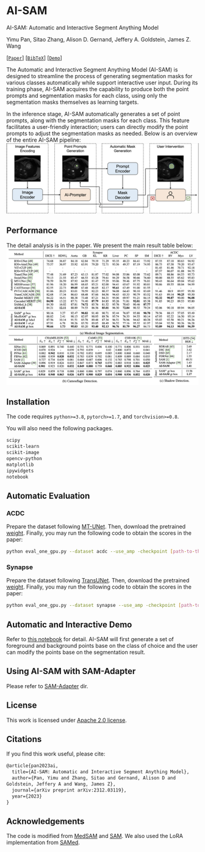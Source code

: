 # AI-SAM

AI-SAM: Automatic and Interactive Segment Anything Model


Yimu Pan, Sitao Zhang, Alison D. Gernand, Jeffery A. Goldstein, James Z. Wang

[[`Paper`](https://arxiv.org/abs/2312.03119)] [[`BibTeX`](#citations)] [[`Demo`](automatic_interactive_demo.ipynb)]

The Automatic and Interactive Segment Anything Model (AI-SAM) is designed to streamline the process of generating segmentation masks for various classes automatically while support interactive user input. During its training phase, AI-SAM acquires the capability to produce both the point prompts and segmentation masks for each class, using only the segmentation masks themselves as learning targets.

In the inference stage, AI-SAM automatically generates a set of point prompts, along with the segmentation masks for each class. This feature facilitates a user-friendly interaction; users can directly modify the point prompts to adjust the segmentation masks as needed.
Below is an overview of the entire AI-SAM pipeline:
![ai-sam](./assets/ai-sam.png) 

## Performance
The detail analysis is in the paper. We present the main result table below:
![ai-sam-result](./assets/main_result.png) 

## Installation
The code requires `python>=3.8`, `pytorch>=1.7`, and `torchvision>=0.8`.

You will also need the following packages.
```
scipy
scikit-learn
scikit-image
opencv-python
matplotlib
ipywidgets
notebook
```

## Automatic Evaluation

### ACDC
Prepare the dataset following [MT-UNet](https://github.com/Dootmaan/MT-UNet). Then, download the pretrained [weight](https://pennstateoffice365-my.sharepoint.com/:u:/g/personal/ymp5078_psu_edu/EVHZbBpy07RIr_0ABr3AedgBlgR5wTbgQ8SmDz_9f3n4nA?e=RPn9Mv). Finally, you may run the following code to obtain the scores in the paper:
```sh
python eval_one_gpu.py --dataset acdc --use_amp -checkpoint [path-to-the-downloaded-weight] -model_type vit_h --tr_path [path-to-the-dataset-dir] --use_classification_head --use_lora --use_hard_point
```

### Synapse
Prepare the dataset following [TransUNet](https://github.com/Beckschen/TransUNet/tree/main). Then, download the pretrained [weight](https://pennstateoffice365-my.sharepoint.com/:u:/g/personal/ymp5078_psu_edu/EdAjEX2E5hNFg8e7t7YetZEBUCGQmfiLN3V1eSiDzvao2A?e=Mw80aw). Finally, you may run the following code to obtain the scores in the paper:
```sh
python eval_one_gpu.py --dataset synapse --use_amp -checkpoint [path-to-the-downloaded-weight] -model_type vit_h --tr_path [path-to-the-dataset-dir] --use_classification_head --use_lora --use_hard_point
```

## Automatic and Interactive Demo
Refer to [this notebook](automatic_interactive_demo.ipynb) for detail. AI-SAM will first generate a set of foreground and background points base on the class of choice and the user can modify the points base on the segmentation result.

## Using AI-SAM with SAM-Adapter
Please refer to [SAM-Adapter](./SAM-Adapter/README.md) dir.

## License

This work is licensed under [Apache 2.0 license](LICENSE).

## Citations
If you find this work useful, please cite:
```
@article{pan2023ai,
  title={AI-SAM: Automatic and Interactive Segment Anything Model},
  author={Pan, Yimu and Zhang, Sitao and Gernand, Alison D and Goldstein, Jeffery A and Wang, James Z},
  journal={arXiv preprint arXiv:2312.03119},
  year={2023}
}
```



## Acknowledgements
The code is modified from [MedSAM](https://github.com/bowang-lab/MedSAM/tree/main) and [SAM](https://github.com/facebookresearch/segment-anything). We also used the LoRA implementation from [SAMed](https://github.com/hitachinsk/SAMed/tree/main).
